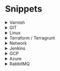 
# Snippets
<details>
	<summary>Varnish</summary>

### filter by request host header

    varnishlog -q 'ReqHeader ~ "Host: example.com"'

### filter by request url
	varnishlog -q 'ReqURL ~ "^/some/path/"'

### filter by client ip (behind reverse proxy)
	varnishlog -q 'ReqHeader ~ "X-Real-IP: .*123.123.123.123"'

### filter by request host header and show request url and referrer header
	varnishlog -q 'ReqHeader ~ "Host: (www\.)?example\.com"' -i "ReqURL" -I "ReqHeader:Referer:"

### filter for permanent redirects and show request host/url and new location
	varnishlog -q "RespStatus ~ 301" -i "ReqURL" -I "ReqHeader:Host:" -I "RespHeader:Location:" -i "RespStatus"

### filter for permanent and temporary redirects and filter for Location "http://s3" to just show (for example) redirects to something on an Amazon S3 bucket
	varnishlog -q '(RespStatus ~ 301 or RespStatus ~307) and RespHeader ~ "Location: https://s3"' \
	   -i "ReqURL" -I "ReqHeader:Host:" -I "RespHeader:Location:" -i "RespStatus" -I "ReqHeader:Referer:"

</details>

<details>
	<summary>GIT</summary>
	
### Branch nie został zmergowany a pojawiły się zmiany w masterze
	1. git chechout master
	2. git pull
	3. git checkout BRANCH
	4. git rebase master
	5. git push -f origin BRANCH

### Klonowanie konkretnego brancha
	1. git clone -b <branch> <remote_repo>

### Sprawdzenie rozmiaru plików w repo
	git rev-list --disk-usage=human --objects origin/BRANCH
	git rev-list --disk-usage=human --objects BRANCH
	git rev-list BRANCH | xargs -n1 git ls-tree -rl | sed -e 's/[^ ]* [^ ]* \(.*\)\t.*/\1/' | sort -u | awk '{ sum += $2 } END { print sum }'
 
</details>

<details>
	<summary>Linux</summary>
	
### Restart hasła root Oralce Linux 8 / CentOS
	0. Boot menu > na pierwszej linii 'e'
	1. Dopisujemy rw init=/bin/bash na końcu linii zaczynającej się od 'linux'. Ctrl + x
	2. passwd
	3. touch /.autorelabel
	4. /usr/sbin/reboot –f
 
### Zmiana hostname Oracle Linux 8
	1. $ hostnamectl set-hostname jenkins_slave_04

### Rozszerzenie LVM
	1. echo 1 > /sys/block/sdb/device/rescan
	2. pvresize /dev/sdb
	3. pvs
	4. lvresize -r -L 50G sysvg/varlv
</details>

<details>
	<summary> Terraform / Terragrunt</summary>

### Import tip
TIP: jaby zrobić import w terraguncie obiektów które zostały stworzone przez for_each np. subnety to trzeba to zrobić tak:
	
 	terragrunt import 'azurerm_subnet.subnet["snet-house-westeurope-mgmt"]' "/subscriptions/fdd6ed9f-a00f-4c23-acb6-9dbc4275b190/resourceGroups/rg-conectivity-house/providers/Microsoft.Network/virtualNetworks/vnet-house-westeurope/subnets/snet-house-westeurope-mgmt"
  	terragrunt import 'azurerm_subnet_nat_gateway_association.ng["snet-house-westeurope-backoffice"]' /subscriptions/fdd6ed9f-a00f-4c23-acb6-9dbc4275b190/resourceGroups/rg-conectivity-house/providers/Microsoft.Network/virtualNetworks/vnet-house-westeurope/subnets/snet-house-westeurope-backoffice

a nie tak jak domyślny obiekt:

	terragrunt import azurerm_subnet.subnet /subscriptions/fdd6ed9f-a00f-4c23-acb6-9dbc4275b190/resourceGroups/rg-conectivity-house/providers/Microsoft.Network/virtualNetworks/vnet-house-westeurope/subnets/snet-house-westeurope-mgmt
	
</details>

<details>
	<summary>Network</summary>

### TCP Dump
 	tcpdump -nn -s0 -i eth0 -v host ! 35.235.243.224
  
  	tcpdump -i eth0 -nn -s0 -v host ! 10.255.169.193 -w source-10.0.18.29.pcap

</details>

<details>
	<summary>Jenkins</summary>
	
### Abort joba
	Jenkins.instance.getItemByFullName("Order_Process_Monitor_Web_Test_Run")
		.getBuildByNumber(56710)
		.finish(hudson.model.Result.ABORTED, 
			new java.io.IOException("Aborting build")
	);

### Konwertowanie credentiali na plaintext
 	println( hudson.util.Secret.decrypt("{AQAAABAAAABAX6K+NRmq4CqzVUNxoUom74P6LTUezbx6Z0ZtExkfIW8g3ukzf4RSrFbQhK2AXAs9EYEk8XCLyU+jSyYEISidOoQ10Dea+K1OstHMsRMtD1c=}") )

### Wykonanie joba przez CLI na zdalnym Jenkinsie
	java -jar jenkins-cli.jar -s https://jenkins-bss.lppdev.pl/ -auth jenkinsecom:113063704caa6d03eb9adf9f0b5370e699 build devops/test-devops

### Wylistowanie pluginów
 	Jenkins.instance.pluginManager.plugins.each{
  		plugin -> 
    			println ("${plugin.getDisplayName()} (${plugin.getShortName()}): ${plugin.getVersion()}")
	}

### Wyczyszczenie kolejki buildów
 	Jenkins.instance.queue.clear()
### Wyczyszcznie kolejki konkretnych buildów
	import hudson.model.*
	def q = Jenkins.instance.queue
	q.items.findAll { it.task.name.startsWith('REPLACEME') }.each { q.cancel(it.task) }

</details>

<details>
	<summary>GCP</summary>

### Wylistowanie adresów ip dla subnetu
	gcloud compute instances list  --filter="networkInterfaces.subnetwork:sandbox-subnet-onprem" --format="value(networkInterfaces[0].networkIP)"
	gcloud compute networks subnets list --format="value(NAME)"
	gcloud compute instances list  --filter="networkInterfaces.subnetwork:sandbox-subnet-backofficce" --format="value(networkInterfaces[0].networkIP)"
 
### Wylistowanie instancji wraz z adresami ip w statusie RUNNING
	ZONES="europe-west1-b,europe-west1-c,europe-west1-d"
	gcloud --project=prod-cropp compute instances list --zones=${ZONES} --format="table(name,status,networkInterfaces[0].networkIP)"|grep RUNNING

</details>

<details>
	<summary>Azure</summary>

### Usunięcie backendu z Load Balancera w Azure
Aby usunąć backend z Load Balancera, który wskazuje na np. VMSS to Azure nie pozwoli tego usunąć:


> Failed to delete load balancer backend pool 'default'. Error: Cannot remove backend address pool default from load balancer since it is in use by virtual machine scale set /subscriptions/fdd6ed9f-a00f-4c23-acb6-9dbc4275b190/resourceGroups/rg-house-varnish-prod/providers/Microsoft.Compute/virtualMachineScaleSets/vmss-house-varnish-weu-prod.


	az vmss update --resource-group rg-house-varnish-prod --name vmss-house-varnish-weu-prod --remove virtualMachineProfile.networkProfile.networkInterfaceConfigurations[0].ipConfigurations[0].loadBalancerBackendAddressPools 0
 
	az vmss update-instances --instance-ids "*" --name vmss-house-varnish-weu-prod --resource-group rg-house-varnish-prod
	
 	az network lb delete --resouce-group rg-house-varnish-prod --name lb-test-priv
</details>

<details>
	<summary>RabbitMQ</summary>
	
### Dodanie usera
	
	rabbitmqctl add_user monitoring monitoring
	rabbitmqctl set_permissions -p / monitoring "" "" ".*"
	rabbitmqctl list_users

	Listing users ...
	user	tags
	magento	[administrator]
	monitoring	[]
	guest	[administrator]
	newrelic	[monitoring]
	
</details>
